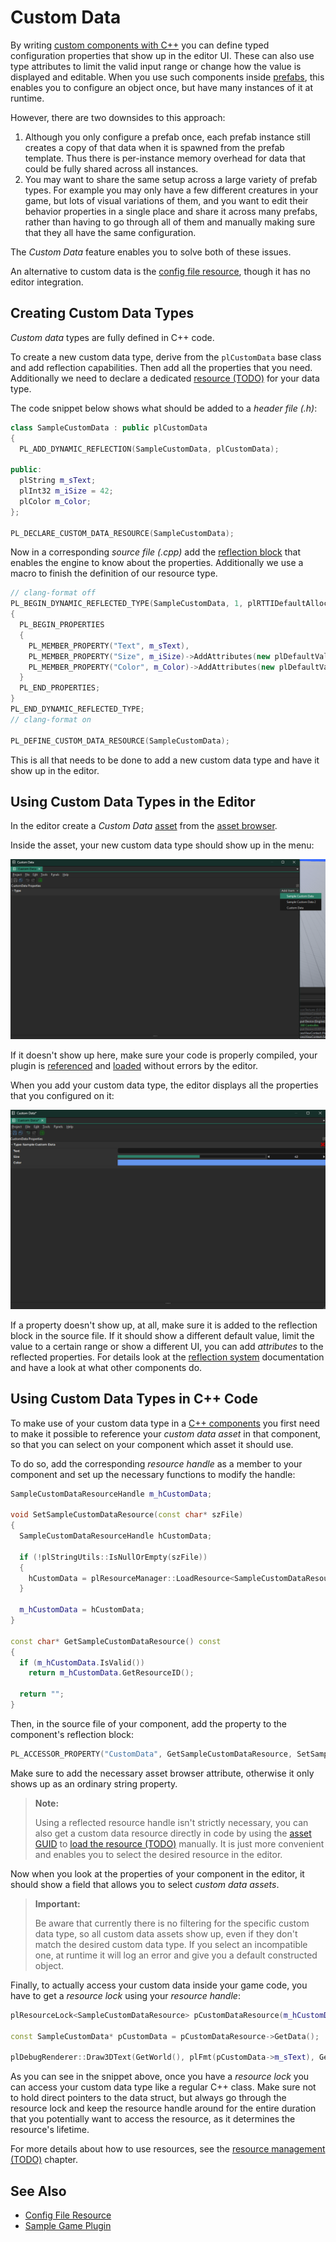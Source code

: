# Custom Data

By writing [custom components with C++](custom-cpp-component.md) you can define typed configuration properties that show up in the editor UI. These can also use type attributes to limit the valid input range or change how the value is displayed and editable. When you use such components inside [prefabs](prefabs-overview.md), this enables you to configure an object once, but have many instances of it at runtime.

However, there are two downsides to this approach:
1. Although you only configure a prefab once, each prefab instance still creates a copy of that data when it is spawned from the prefab template. Thus there is per-instance memory overhead for data that could be fully shared across all instances.
1. You may want to share the same setup across a large variety of prefab types. For example you may only have a few different creatures in your game, but lots of visual variations of them, and you want to edit their behavior properties in a single place and share it across many prefabs, rather than having to go through all of them and manually making sure that they all have the same configuration.

The *Custom Data* feature enables you to solve both of these issues.

An alternative to custom data is the [config file resource](config-file-resource.md), though it has no editor integration.

## Creating Custom Data Types

*Custom data* types are fully defined in C++ code.

To create a new custom data type, derive from the `plCustomData` base class and add reflection capabilities. Then add all the properties that you need. Additionally we need to declare a dedicated [resource (TODO)](resource-management.md) for your data type.

The code snippet below shows what should be added to a *header file (.h)*:

<!-- BEGIN-DOCS-CODE-SNIPPET: customdata-decl -->
```cpp
class SampleCustomData : public plCustomData
{
  PL_ADD_DYNAMIC_REFLECTION(SampleCustomData, plCustomData);

public:
  plString m_sText;
  plInt32 m_iSize = 42;
  plColor m_Color;
};

PL_DECLARE_CUSTOM_DATA_RESOURCE(SampleCustomData);
```
<!-- END-DOCS-CODE-SNIPPET -->

Now in a corresponding *source file (.cpp)* add the [reflection block](reflection-system.md) that enables the engine to know about the properties. Additionally we use a macro to finish the definition of our resource type.

<!-- BEGIN-DOCS-CODE-SNIPPET: customdata-impl -->
```cpp
// clang-format off
PL_BEGIN_DYNAMIC_REFLECTED_TYPE(SampleCustomData, 1, plRTTIDefaultAllocator<SampleCustomData>)
{
  PL_BEGIN_PROPERTIES
  {
    PL_MEMBER_PROPERTY("Text", m_sText),
    PL_MEMBER_PROPERTY("Size", m_iSize)->AddAttributes(new plDefaultValueAttribute(42), new plClampValueAttribute(16, 64)),
    PL_MEMBER_PROPERTY("Color", m_Color)->AddAttributes(new plDefaultValueAttribute(plColor::CornflowerBlue)),
  }
  PL_END_PROPERTIES;
}
PL_END_DYNAMIC_REFLECTED_TYPE;
// clang-format on

PL_DEFINE_CUSTOM_DATA_RESOURCE(SampleCustomData);
```
<!-- END-DOCS-CODE-SNIPPET -->

This is all that needs to be done to add a new custom data type and have it show up in the editor.

## Using Custom Data Types in the Editor

In the editor create a *Custom Data* [asset](assets-overview.md) from the [asset browser](asset-browser.md).

Inside the asset, your new custom data type should show up in the menu:

![Create Custom Data](media/custom-data-asset-create.png)

If it doesn't show up here, make sure your code is properly compiled, your plugin is [referenced](plugin-selection.md) and [loaded](cpp-code-reload.md) without errors by the editor.

When you add your custom data type, the editor displays all the properties that you configured on it:

![Edit Custom Data](media/custom-data-asset-edit.png)

If a property doesn't show up, at all, make sure it is added to the reflection block in the source file. If it should show a different default value, limit the value to a certain range or show a different UI, you can add *attributes* to the reflected properties. For details look at the [reflection system](reflection-system.md) documentation and have a look at what other components do.

## Using Custom Data Types in C++ Code

To make use of your custom data type in a [C++ components](custom-cpp-component.md) you first need to make it possible to reference your *custom data asset* in that component, so that you can select on your component which asset it should use.

To do so, add the corresponding *resource handle* as a member to your component and set up the necessary functions to modify the handle:

<!-- BEGIN-DOCS-CODE-SNIPPET: customdata-interface -->
```cpp
SampleCustomDataResourceHandle m_hCustomData;

void SetSampleCustomDataResource(const char* szFile)
{
  SampleCustomDataResourceHandle hCustomData;

  if (!plStringUtils::IsNullOrEmpty(szFile))
  {
    hCustomData = plResourceManager::LoadResource<SampleCustomDataResource>(szFile);
  }

  m_hCustomData = hCustomData;
}

const char* GetSampleCustomDataResource() const
{
  if (m_hCustomData.IsValid())
    return m_hCustomData.GetResourceID();

  return "";
}
```
<!-- END-DOCS-CODE-SNIPPET -->

Then, in the source file of your component, add the property to the component's reflection block:

<!-- BEGIN-DOCS-CODE-SNIPPET: customdata-property -->
```cpp
PL_ACCESSOR_PROPERTY("CustomData", GetSampleCustomDataResource, SetSampleCustomDataResource)->AddAttributes(new plAssetBrowserAttribute("CompatibleAsset_CustomData")),
```
<!-- END-DOCS-CODE-SNIPPET -->

Make sure to add the necessary asset browser attribute, otherwise it only shows up as an ordinary string property.

> **Note:**
>
> Using a reflected resource handle isn't strictly necessary, you can also get a custom data resource directly in code by using the [asset GUID](assets-overview.md#asset-guid) to [load the resource (TODO)](resource-management.md) manually. It is just more convenient and enables you to select the desired resource in the editor.

Now when you look at the properties of your component in the editor, it should show a field that allows you to select *custom data assets*. 

> **Important:**
>
> Be aware that currently there is no filtering for the specific custom data type, so all custom data assets show up, even if they don't match the desired custom data type. If you select an incompatible one, at runtime it will log an error and give you a default constructed object.

Finally, to actually access your custom data inside your game code, you have to get a *resource lock* using your *resource handle*:

<!-- BEGIN-DOCS-CODE-SNIPPET: customdata-access -->
```cpp
plResourceLock<SampleCustomDataResource> pCustomDataResource(m_hCustomData, plResourceAcquireMode::BlockTillLoaded);

const SampleCustomData* pCustomData = pCustomDataResource->GetData();

plDebugRenderer::Draw3DText(GetWorld(), plFmt(pCustomData->m_sText), GetOwner()->GetGlobalPosition(), pCustomData->m_Color, pCustomData->m_iSize);
```
<!-- END-DOCS-CODE-SNIPPET -->

As you can see in the snippet above, once you have a *resource lock* you can access your custom data type like a regular C++ class. Make sure not to hold direct pointers to the data struct, but always go through the resource lock and keep the resource handle around for the entire duration that you potentially want to access the resource, as it determines the resource's lifetime.

For more details about how to use resources, see the [resource management (TODO)](resource-management.md) chapter.

## See Also

* [Config File Resource](config-file-resource.md)
* [Sample Game Plugin](sample-game-plugin.md)
